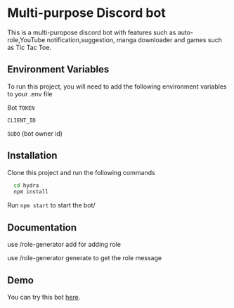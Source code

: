 
# Multi-purpose Discord bot

This is a multi-puropose discord bot with features such as auto-role,YouTube notification,suggestion, manga downloader and games such as Tic Tac Toe.

## Environment Variables

To run this project, you will need to add the following environment variables to your .env file

Bot `TOKEN`

`CLIENT_ID`

`SUDO` (bot owner id)

## Installation

Clone this project and run the following commands

```bash
  cd hydra
  npm install
```
Run ```npm start``` to start the bot/
    
## Documentation

use /role-generator add for adding role

use /role-generator generate to get the role message


## Demo

You can try this bot [here](https://discord.com/api/oauth2/authorize?client_id=750389157976866826&permissions=268454912&scope=bot).
